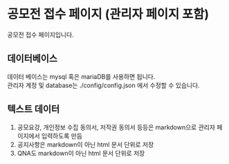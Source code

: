 # 공모전 접수 페이지 (관리자 페이지 포함)
공모전 접수 페이지입니다.


## 데이터베이스
데이터 베이스는 mysql 혹은 mariaDB를 사용하면 됩니다.<br/>
관리자 계정 및 database는 ./config/config.json 에서 수정할 수 있습니다.

## 텍스트 데이터
1. 공모요강, 개인정보 수집 동의서, 저작권 동의서 등등은 markdown으로 관리자 페이지에서 입력하도록 만듬
2. 공지사항은 markdown이 아닌 html 문서 단위로 저장
3. QNA도 markdown이 아닌 html 문서 단위로 저장